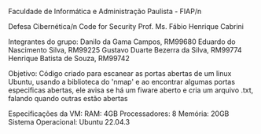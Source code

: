 Faculdade de Informática e Administração Paulista - FIAP/n

Defesa Cibernética/n
Code for Security
Prof. Ms. Fábio Henrique Cabrini


Integrantes do grupo:
Danilo da Gama Campos, RM99680
Eduardo do Nascimento Silva, RM99225
Gustavo Duarte Bezerra da Silva, RM99774
Henrique Batista de Souza, RM99742


Objetivo:
Código criado para escanear as portas abertas de um linux Ubuntu, usando a biblioteca do 'nmap' e ao encontrar algumas portas especificas abertas, ele avisa se 
há um fiware aberto e cria um arquivo .txt, falando quando outras estão abertas


Especificações da VM:
RAM: 4GB
Processadores: 8
Memória: 20GB
Sistema Operacional: Ubuntu 22.04.3
